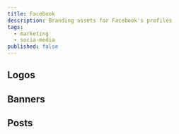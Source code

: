 ```yaml
---
title: Facebook
description: Branding assets for Facebook's profiles
tags:
  - marketing
  - socia-media
published: false
---
```


<!-- CODE IMPORTS -->

<!-- prettier-ignore -->
<!-- END CODE IMPORTS -->

<DocHeader props={props}/>

## Logos

## Banners

## Posts
